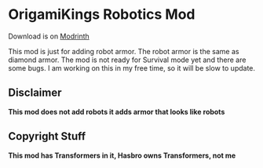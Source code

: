 # **OrigamiKings Robotics Mod**
Download is on [Modrinth](https://modrinth.com/mod/origamikings-robotics-armor-mod)

This mod is just for adding robot armor. The robot armor is the same as diamond armor. The mod is not ready for Survival mode yet and there are some bugs. I am working on this in my free time, so it will be slow to update. 

## **Disclaimer**
**This mod does not add robots it adds armor that looks like robots**

## Copyright Stuff
**This mod has Transformers in it, Hasbro owns Transformers, not me**
